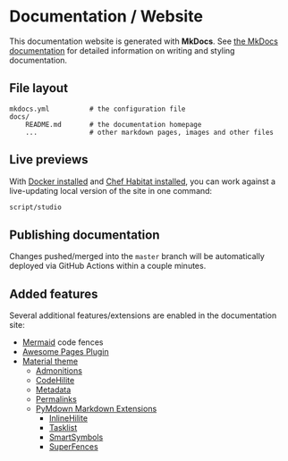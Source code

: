 # Documentation / Website

This documentation website is generated with **MkDocs**. See [the MkDocs documentation](https://www.mkdocs.org/) for detailed information on writing and styling documentation.

## File layout

```shell
mkdocs.yml          # the configuration file
docs/
    README.md       # the documentation homepage
    ...             # other markdown pages, images and other files
```

## Live previews

With [Docker installed](https://docs.docker.com/get-docker/) and [Chef Habitat installed](https://www.habitat.sh/docs/install-habitat/), you can work against a live-updating local version of the site in one command:

```bash
script/studio
```

## Publishing documentation

Changes pushed/merged into the `master` branch will be automatically deployed via GitHub Actions within a couple minutes.

## Added features

Several additional features/extensions are enabled in the documentation site:

- [Mermaid](https://mermaid-js.github.io/mermaid/#/) code fences
- [Awesome Pages Plugin](https://github.com/lukasgeiter/mkdocs-awesome-pages-plugin)
- [Material theme](https://squidfunk.github.io/mkdocs-material/)
  - [Admonitions](https://squidfunk.github.io/mkdocs-material/extensions/admonition/)
  - [CodeHilite](https://squidfunk.github.io/mkdocs-material/extensions/codehilite/)
  - [Metadata](https://squidfunk.github.io/mkdocs-material/extensions/metadata/)
  - [Permalinks](https://squidfunk.github.io/mkdocs-material/extensions/permalinks/)
  - [PyMdown Markdown Extensions](https://squidfunk.github.io/mkdocs-material/extensions/pymdown/)
    - [InlineHilite](https://squidfunk.github.io/mkdocs-material/extensions/pymdown/#inlinehilite)
    - [Tasklist](https://squidfunk.github.io/mkdocs-material/extensions/pymdown/#tasklist)
    - [SmartSymbols](https://squidfunk.github.io/mkdocs-material/extensions/pymdown/#smartsymbols)
    - [SuperFences](https://squidfunk.github.io/mkdocs-material/extensions/pymdown/#superfences)
